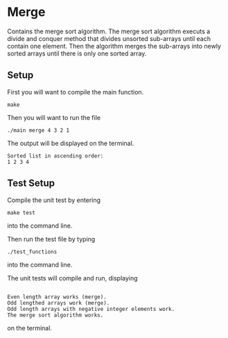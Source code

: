 # Merge
Contains the merge sort algorithm. The merge sort algorithm executs a divide and conquer method that divides unsorted sub-arrays until each contain one element. Then the algorithm merges the sub-arrays into newly sorted arrays until there is only one sorted array.

## Setup
First you will want to compile the main function.
```
make
```

Then you will want to run the file
```
./main merge 4 3 2 1
```

The output will be displayed on the terminal.
```
Sorted list in ascending order:
1 2 3 4
```

## Test Setup
Compile the unit test by entering
```
make test
```
into the command line.

Then run the test file by typing 
```
./test_functions
```
into the command line.


The unit tests will compile and run, displaying
```

Even length array works (merge).
Odd lengthed arrays work (merge).
Odd length arrays with negative integer elements work.
The merge sort algorithm works.

```
on the terminal.
